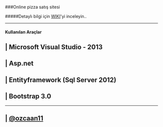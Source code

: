 ###Online pizza satış sitesi

#####Detaylı bilgi için [WIKI](../../wiki)'yi inceleyin..

---------

#### Kullanılan Araçlar

| Microsoft Visual Studio - 2013
----

| Asp.net 
---- 

| Entityframework (Sql Server 2012)
----

| Bootstrap 3.0
----

---------------

| [@ozcaan11](https://twitter.com/ozcaan11)
----
